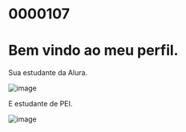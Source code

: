 # 0000107
# Bem vindo ao meu perfil.
Sua estudante da Alura.

![image](https://github.com/Cadoxiii/0000107/assets/168485543/b9fee017-dc61-4f29-8312-fa3b3b18e992)

E estudante de PEI.

![image](https://github.com/Cadoxiii/0000107/assets/168485543/a960e481-f6b5-45e5-b926-6745c93874a3)


